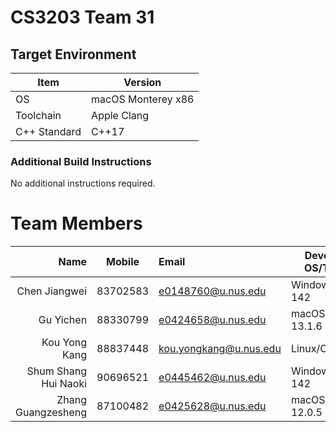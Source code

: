 # CS3203 Team 31

## Target Environment

Item | Version
-|-
OS | macOS Monterey x86
Toolchain | Apple Clang
C++ Standard | C++17

### Additional Build Instructions

No additional instructions required.

# Team Members

Name | Mobile | Email | Development OS/Toolchain
-:|:-:|:-|-|
Chen Jiangwei | 83702583 | e0148760@u.nus.edu | Windows/MSVC 142
Gu Yichen | 88330799 | e0424658@u.nus.edu | macOS/AppleClang 13.1.6
Kou Yong Kang | 88837448 | kou.yongkang@u.nus.edu | Linux/Clang 13.0.0
Shum Shang Hui Naoki | 90696521 | e0445462@u.nus.edu | Windows/MSVC 142
Zhang Guangzesheng | 87100482 | e0425628@u.nus.edu | macOS/AppleClang 12.0.5
